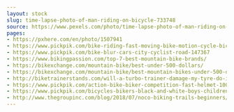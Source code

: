 ```yaml
---
layout: stock
slug: time-lapse-photo-of-man-riding-on-bicycle-733748
source: https://www.pexels.com/photo/time-lapse-photo-of-man-riding-on-bicycle-733748/
pages:
- https://pxhere.com/en/photo/1507941
- https://www.pickpik.com/bike-riding-fast-moving-bike-motion-cycle-bicycle-55544
- https://www.pickpik.com/bike-blur-cars-city-cyclist-road-147367
- https://www.bikingpassion.com/top-7-best-mountain-bike-brands/
- https://bikexchange.com/mountain-bike/best-under-500-dollars/
- https://bikexchange.com/mountain-bike/best-mountain-bikes-under-500-dollars/
- http://biketrainerstands.com/will-a-turbo-trainer-damage-my-tyre-do-i-need-trainer-tire/
- https://www.pickpik.com/action-bike-biker-competition-fast-helmet-100038
- https://www.pickpik.com/bicycles-bikers-black-and-white-boys-children-cyclist-104743
- http://www.thegroupinc.com/blog/2018/07/noco-biking-trails-beginners/
---
```

